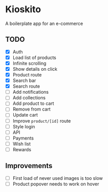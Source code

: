 # Kioskito

A boilerplate app for an e-commerce

## TODO
- [x] Auth
- [x] Load list of products
- [x] Infinite scrolling
- [x] Show details on click
- [x] Product route
- [x] Search bar
- [x] Search route
- [ ] Add notifications
- [ ] Add collections
- [ ] Add product to cart
- [ ] Remove from cart
- [ ] Update cart
- [ ] Improve `product/[id]` route
- [ ] Style login
- [ ] API
- [ ] Payments
- [ ] Wish list
- [ ] Rewards

## Improvements
- [ ] First load of never used images is too slow
- [ ] Product popover needs to work on hover
